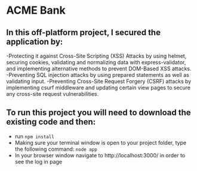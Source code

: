 # ACME Bank

## In this off-platform project, I secured the application by:

-Protecting it against Cross-Site Scripting (XSS) Attacks by using helmet, securing cookies, validating and normalizing data with express-validator, and implementing alternative methods to prevent DOM-Based XSS attacks.
-Preventing SQL injection attacks by using prepared statements as well as validating input.
-Preventing Cross-Site Request Forgery (CSRF) attacks by implementing csurf middleware and updating certain view pages to secure any cross-site request vulnerabilities.

## To run this project you will need to download the existing code and then:
- run ```npm install```
- Making sure your terminal window is open to your project folder, type the following command: ```node app```
- In your browser window navigate to http://localhost:3000/ in order to see the log in page
